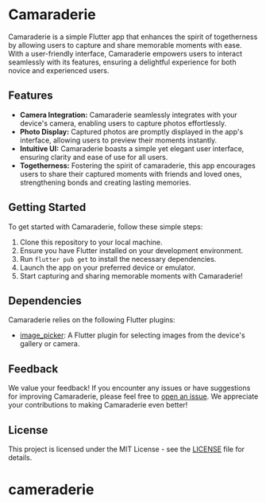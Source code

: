 # Camaraderie

Camaraderie is a simple Flutter app that enhances the spirit of togetherness by allowing users to capture and share memorable moments with ease. With a user-friendly interface, Camaraderie empowers users to interact seamlessly with its features, ensuring a delightful experience for both novice and experienced users.

## Features

- **Camera Integration:** Camaraderie seamlessly integrates with your device's camera, enabling users to capture photos effortlessly.
- **Photo Display:** Captured photos are promptly displayed in the app's interface, allowing users to preview their moments instantly.
- **Intuitive UI:** Camaraderie boasts a simple yet elegant user interface, ensuring clarity and ease of use for all users.
- **Togetherness:** Fostering the spirit of camaraderie, this app encourages users to share their captured moments with friends and loved ones, strengthening bonds and creating lasting memories.

## Getting Started

To get started with Camaraderie, follow these simple steps:

1. Clone this repository to your local machine.
2. Ensure you have Flutter installed on your development environment.
3. Run `flutter pub get` to install the necessary dependencies.
4. Launch the app on your preferred device or emulator.
5. Start capturing and sharing memorable moments with Camaraderie!

## Dependencies

Camaraderie relies on the following Flutter plugins:

- [image_picker](https://pub.dev/packages/image_picker): A Flutter plugin for selecting images from the device's gallery or camera.

## Feedback

We value your feedback! If you encounter any issues or have suggestions for improving Camaraderie, please feel free to [open an issue](https://github.com/your-username/camaraderie/issues). We appreciate your contributions to making Camaraderie even better!

## License

This project is licensed under the MIT License - see the [LICENSE](LICENSE) file for details.
# cameraderie
